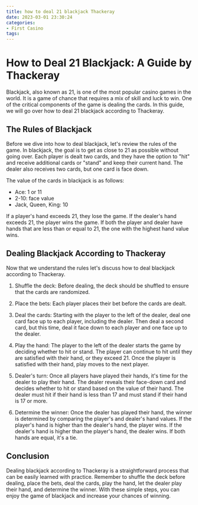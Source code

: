 ```yaml
---
title: how to deal 21 blackjack Thackeray
date: 2023-03-01 23:30:24
categories:
- First Casino
tags:
---
```

# How to Deal 21 Blackjack: A Guide by Thackeray

Blackjack, also known as 21, is one of the most popular casino games in the world. It is a game of chance that requires a mix of skill and luck to win. One of the critical components of the game is dealing the cards. In this guide, we will go over how to deal 21 blackjack according to Thackeray.

## The Rules of Blackjack

Before we dive into how to deal blackjack, let's review the rules of the game. In blackjack, the goal is to get as close to 21 as possible without going over. Each player is dealt two cards, and they have the option to "hit" and receive additional cards or "stand" and keep their current hand. The dealer also receives two cards, but one card is face down.

The value of the cards in blackjack is as follows:

- Ace: 1 or 11
- 2-10: face value
- Jack, Queen, King: 10

If a player's hand exceeds 21, they lose the game. If the dealer's hand exceeds 21, the player wins the game. If both the player and dealer have hands that are less than or equal to 21, the one with the highest hand value wins.

## Dealing Blackjack According to Thackeray

Now that we understand the rules let's discuss how to deal blackjack according to Thackeray.

1. Shuffle the deck: Before dealing, the deck should be shuffled to ensure that the cards are randomized.

2. Place the bets: Each player places their bet before the cards are dealt.

3. Deal the cards: Starting with the player to the left of the dealer, deal one card face up to each player, including the dealer. Then deal a second card, but this time, deal it face down to each player and one face up to the dealer.

4. Play the hand: The player to the left of the dealer starts the game by deciding whether to hit or stand. The player can continue to hit until they are satisfied with their hand, or they exceed 21. Once the player is satisfied with their hand, play moves to the next player.

5. Dealer's turn: Once all players have played their hands, it's time for the dealer to play their hand. The dealer reveals their face-down card and decides whether to hit or stand based on the value of their hand. The dealer must hit if their hand is less than 17 and must stand if their hand is 17 or more.

6. Determine the winner: Once the dealer has played their hand, the winner is determined by comparing the player's and dealer's hand values. If the player's hand is higher than the dealer's hand, the player wins. If the dealer's hand is higher than the player's hand, the dealer wins. If both hands are equal, it's a tie.

## Conclusion

Dealing blackjack according to Thackeray is a straightforward process that can be easily learned with practice. Remember to shuffle the deck before dealing, place the bets, deal the cards, play the hand, let the dealer play their hand, and determine the winner. With these simple steps, you can enjoy the game of blackjack and increase your chances of winning.